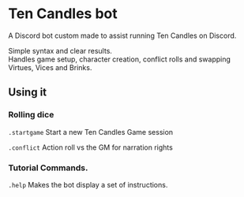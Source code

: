 # Ten Candles bot

A Discord bot custom made to assist running Ten Candles on Discord.

Simple syntax and clear results.  
Handles game setup, character creation, conflict rolls and swapping Virtues, Vices and Brinks.

## Using it

### Rolling dice

`.startgame` Start a new Ten Candles Game session

`.conflict` Action roll vs the GM for narration rights

### Tutorial Commands.

`.help` Makes the bot display a set of instructions.
